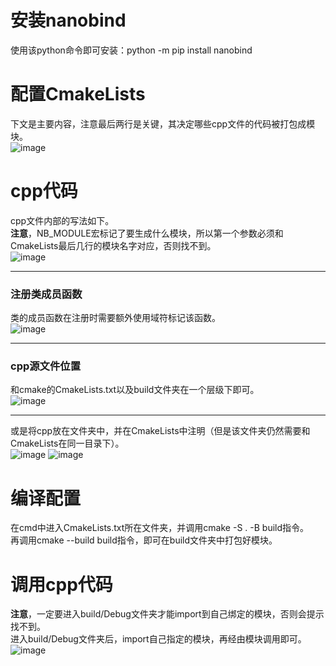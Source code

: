 # 安装nanobind
使用该python命令即可安装：python -m pip install nanobind

# 配置CmakeLists
下文是主要内容，注意最后两行是关键，其决定哪些cpp文件的代码被打包成模块。  
![image](https://github.com/user-attachments/assets/dd2f1b76-1f9a-4f9f-b93b-8de499cfd518)

# cpp代码
cpp文件内部的写法如下。  
**注意**，NB_MODULE宏标记了要生成什么模块，所以第一个参数必须和CmakeLists最后几行的模块名字对应，否则找不到。  
![image](https://github.com/user-attachments/assets/212ffcbf-7a7e-41f8-a14b-5dd8d7e9deaf)

****
### 注册类成员函数
类的成员函数在注册时需要额外使用域符标记该函数。  
![image](https://github.com/user-attachments/assets/7d58b4ff-bfef-47fa-8152-fc6c081c8c39)
****

### cpp源文件位置
和cmake的CmakeLists.txt以及build文件夹在一个层级下即可。  
![image](https://github.com/user-attachments/assets/70cb2738-3a5a-4c7c-aa20-67ab11e03779)
****
或是将cpp放在文件夹中，并在CmakeLists中注明（但是该文件夹仍然需要和CmakeLists在同一目录下）。  
![image](https://github.com/user-attachments/assets/8df7cb93-5fee-42ba-90f7-1f474a322038)
![image](https://github.com/user-attachments/assets/0aeabf5e-4bde-4997-a448-be93adf48878)


# 编译配置
在cmd中进入CmakeLists.txt所在文件夹，并调用cmake -S . -B build指令。  
再调用cmake --build build指令，即可在build文件夹中打包好模块。

# 调用cpp代码
**注意**，一定要进入build/Debug文件夹才能import到自己绑定的模块，否则会提示找不到。  
进入build/Debug文件夹后，import自己指定的模块，再经由模块调用即可。  
![image](https://github.com/user-attachments/assets/4ae772fa-3368-4563-81bb-b9b1df09869a)
